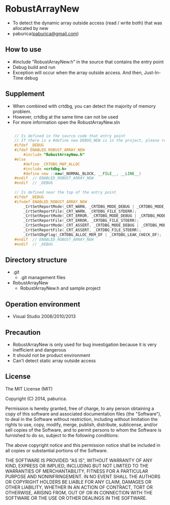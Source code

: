 # RobustArrayNew
- To detect the dynamic array outside access (read / write both) that was allocated by new
- paburica(paburica@gmail.com)

## How to use
- #include "RobustArrayNew.h" in the source that contains the entry point
- Debug build and run
- Exception will occur when the array outside access. And then, Just-In-Time debug

## Supplement
- When combined with crtdbg, you can detect the majority of memory problem.
- However, crtdbg at the same time can not be used
- For more information open the RobustArrayNew.sln

```C++

	// Is defined in the source code that entry point
	// If there is a #define new DEBUG_NEW is in the project, please remove
	#ifdef _DEBUG
	#ifdef ENABLED_ROBUST_ARRAY_NEW
		#include "RobustArrayNew.h"		
	#else
		#define _CRTDBG_MAP_ALLOC
		#include <crtdbg.h>
		#define new ::new(_NORMAL_BLOCK, __FILE__, __LINE__)
	#endif	// ENABLED_ROBUST_ARRAY_NEW
	#endif	// _DEBUG
	
	// Is defined near the top of the entry point
	#ifdef _DEBUG
	#ifndef ENABLED_ROBUST_ARRAY_NEW
		_CrtSetReportMode(_CRT_WARN, _CRTDBG_MODE_DEBUG | _CRTDBG_MODE_FILE);
		_CrtSetReportFile(_CRT_WARN, _CRTDBG_FILE_STDERR);
		_CrtSetReportMode(_CRT_ERROR, _CRTDBG_MODE_DEBUG | _CRTDBG_MODE_FILE);
		_CrtSetReportFile(_CRT_ERROR, _CRTDBG_FILE_STDERR);
		_CrtSetReportMode(_CRT_ASSERT, _CRTDBG_MODE_DEBUG | _CRTDBG_MODE_FILE);
		_CrtSetReportFile(_CRT_ASSERT, _CRTDBG_FILE_STDERR);
		_CrtSetDbgFlag(_CRTDBG_ALLOC_MEM_DF | _CRTDBG_LEAK_CHECK_DF);
	#endif	// ENABLED_ROBUST_ARRAY_NEW
	#endif	// _DEBUG
```

## Directory structure
- .git
	- .git management files
- RobustArrayNew
	- RobustArrayNew.h and sample project

## Operation environment
- Visual Studio 2008/2010/2013

## Precaution
- RobustArrayNew is only used for bug investigation because it is very inefficient and dangerous
- It should not be product environment
- Can't detect static array outside access

## License
The MIT License (MIT)

Copyright (C) 2014, paburica.

Permission is hereby granted, free of charge, to any person obtaining a copy
of this software and associated documentation files (the "Software"), to deal
in the Software without restriction, including without limitation the rights
to use, copy, modify, merge, publish, distribute, sublicense, and/or sell
copies of the Software, and to permit persons to whom the Software is
furnished to do so, subject to the following conditions:

The above copyright notice and this permission notice shall be included in
all copies or substantial portions of the Software.

THE SOFTWARE IS PROVIDED "AS IS", WITHOUT WARRANTY OF ANY KIND, EXPRESS OR
IMPLIED, INCLUDING BUT NOT LIMITED TO THE WARRANTIES OF MERCHANTABILITY,
FITNESS FOR A PARTICULAR PURPOSE AND NONINFRINGEMENT. IN NO EVENT SHALL THE
AUTHORS OR COPYRIGHT HOLDERS BE LIABLE FOR ANY CLAIM, DAMAGES OR OTHER
LIABILITY, WHETHER IN AN ACTION OF CONTRACT, TORT OR OTHERWISE, ARISING FROM,
OUT OF OR IN CONNECTION WITH THE SOFTWARE OR THE USE OR OTHER DEALINGS IN
THE SOFTWARE.



